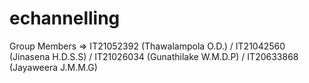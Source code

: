 # echannelling
Group Members => IT21052392 (Thawalampola O.D.) / IT21042560 (Jinasena H.D.S.S) / IT21026034 (Gunathilake W.M.D.P) / IT20633868 (Jayaweera J.M.M.G)
